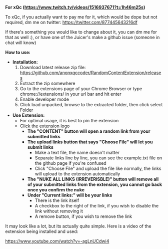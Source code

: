 **For xQc (https://www.twitch.tv/videos/1516937671?t=1h46m25s)**

To xQc, if you actually want to pay me for it, which would be dope but not required, dm me on twitter: https://twitter.com/877445643216df

If there's something you would like to change about it, you can dm me for that as well :), or have one of the Juicer's make a github issue (someone in chat will know)

**How to use:**
* **Installation:**
    1. Download latest release zip file: https://github.com/anonxqccoder/RandomContentExtension/releases
    2. Extract the zip somewhere
    2. Go to the extensions page of your Chrome Browser or type chrome://extensions/ in your url bar and hit enter
    3. Enable developer mode
    4. Click load unpacked, browse to the extracted folder, then click select Folder
* **Use Extension:**
    * For optimal usage, it is best to pin the extension
    * Click the extension logo
        * **The "CONTENT" button will open a random link from your submitted links**
        * **The upload links button that says "Choose File" will let you submit links**
            * Make a text file, the name doesn't matter
            * Separate links line by line, you can see the example.txt file on the github page if you're confused
            * Click "Choose File" and upload the file like normally, the links will upload to the extension automatically
        * **The "NUKE ALL LINKS (IRREVERISBLE)" button will remove all of your submitted links from the extension, you cannot go back once you confirm the nuke**
        * **Under "Current links:" will be your links**
            * There is the link itself
            * A checkbox to the right of the link, if you wish to disable the link without removing it
            * A remove button, if you wish to remove the link

It may look like a lot, but its actually quite simple. Here is a video of the extension being installed and used:

https://www.youtube.com/watch?v=-agLnUCdwi4

